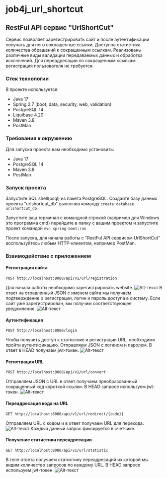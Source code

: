 # job4j_url_shortcut

## RestFul API сервис "UrlShortCut"

Сервис позволяет зарегистрировать сайт и после аутентификации получать для него сокращенные ссылки.
Доступна статистика количества обращений к сокращенным ссылкам.
Реализованы различные виды валидации передаваемых данных и обработка исключений.
Для переадресации по сокращенным ссылкам регистрация пользователя не требуется.

### Стек технологии

В проекте используется:
- Java 17
- Spring 2.7 (boot, data, security, web, validation)
- PostgreSQL 14
- Liquibase 4.20
- Maven 3.8
- PostMan

### Требования к окружению

Для запуска проекта вам необходимо установить:
- Java 17
- PostgreSQL 14
- Maven 3.8
- PostMan

### Запуск проекта

Запустите SQL shell(psql) из пакета PostgreSQL.
Создайте базу данных проекта "urlshortcut_db" выполнив команду
```create database urlshortcut_db;```

Запустите ваш терминал с командной строкой (например для Windows это программа cmd)
перейдите в папку с вашим проектом и запустите проект командой
```mvn spring-boot:run```

После запуска, для начала работы с "RestFul API сервисом UrlShortCut" воспользуйтесь любым HTTP-клиентом, например PostMan.

### Взаимодействие с приложением

#### Регистрация сайта
```POST http://localhost:8080/api/v1/url/registration```

Для начала работы необходимо зарегистрировать website.
![Alt-текст](https://github.com/ftptpf/job4j_url_shortcut/blob/master/img/1.JPG "Регистрация сайта")
В ответ на отравленный JSON с именем сайта мы получаем подтверждение о регистрации, логин и пароль доступа в систему.
Если сайт уже зарегистрирован, мы получим соответствующее уведомление.
![Alt-текст](https://github.com/ftptpf/job4j_url_shortcut/blob/master/img/2.JPG "Сайт уже зарегистрирован")

#### Аутентификация
```POST http://localhost:8080/login```

Чтобы получить доступ к статистике и регистрации URL, необходимо пройти аутентификацию.
Отправляем JSON c логином и паролем. В ответ в HEAD получаем jwt-токен.
![Alt-текст](https://github.com/ftptpf/job4j_url_shortcut/blob/master/img/3.JPG "Логин в систему")

#### Регистрация URL
```POST http://localhost:8080/api/v1/url/convert```

Отправляем JSON с URL в ответ получаем преобразованный сокращенный код короткой ссылки.
В HEAD запросе используем jwt-токен.
![Alt-текст](https://github.com/ftptpf/job4j_url_shortcut/blob/master/img/4.JPG "Регистрация URL")

#### Переадресация кода на URL
```GET http://localhost:8080/api/v1/url/redirect/{code}}```

Отправляем URL c кодом и в ответ получаем URL для перехода. 
![Alt-текст](https://github.com/ftptpf/job4j_url_shortcut/blob/master/img/5.JPG "Переадресация")
Каждый данный запрос фиксируется в счетчике.

#### Получение статистики переадресации
```GET http://localhost:8080/api/v1/url/statistic```

В теле ответа получаем статистику переадресаций из которой мы видим количество запросов по каждому URL. 
В HEAD запросе используем jwt-токен.
![Alt-текст](https://github.com/ftptpf/job4j_url_shortcut/blob/master/img/6.JPG "Статистика")
